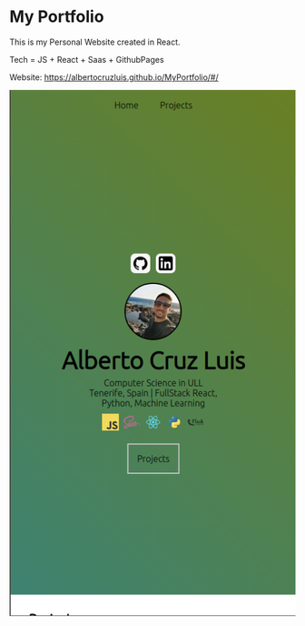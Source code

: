 # My Portfolio

This is my Personal Website created in React.

Tech = JS + React + Saas + GithubPages

Website: https://albertocruzluis.github.io/MyPortfolio/#/

![](doc/MyPortfolioMobile.png)
